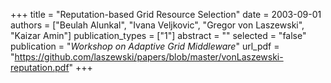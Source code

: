 +++
title = "Reputation-based Grid Resource Selection"
date = 2003-09-01
authors = ["Beulah Alunkal", "Ivana Veljkovic", "Gregor von Laszewski", "Kaizar Amin"]
publication_types = ["1"]
abstract = ""
selected = "false"
publication = "*Workshop on Adaptive Grid Middleware*"
url_pdf = "https://github.com/laszewski/papers/blob/master/vonLaszewski-reputation.pdf"
+++

